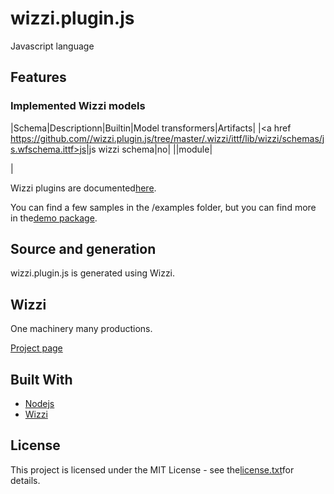# wizzi.plugin.js

Javascript language

## Features
### Implemented Wizzi models
|Schema|Descriptionn|Builtin|Model transformers|Artifacts|
|<a href https://github.com//wizzi.plugin.js/tree/master/.wizzi/ittf/lib/wizzi/schemas/js.wfschema.ittf>js</a>|js wizzi schema|no|
|\|module|

|


Wizzi plugins are documented[here](https://stfnbssl.github.io/wizzi/docs/wizziplugins.html).

You can find a few samples in the /examples folder, but you can find more in the[demo package](https://github.com/wizzifactory/wizzi/tree/master/packages/wizzi-demo/.wizzi/ittf/examples/advanced/plugins).
## Source and generation
wizzi.plugin.js is generated using Wizzi.

## Wizzi

One machinery many productions.

[Project page](https://stfnbssl.github.io/wizzi)
## Built With
* [Nodejs](https://nodejs.org)
* [Wizzi](https://github.com/stfnbssl/wizzi)

## License
This project is licensed under the MIT License - see the[license.txt](license.txt)for details.